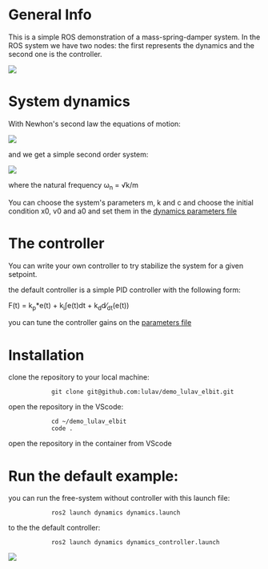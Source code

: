 # General Info

This is a simple ROS demonstration of a mass-spring-damper system.
In the ROS system we have two nodes: the first represents the dynamics and the second one is the controller.

![](https://user-images.githubusercontent.com/58637596/194471956-3d61c70f-3d68-4e00-90c7-8a64c35b29aa.png)

# System dynamics

With Newhon's second law the equations of motion:

![](https://user-images.githubusercontent.com/58637596/194473030-bce2ac10-046a-4077-a72c-df59c4bc1300.jpg)

and we get a simple second order system:

![](https://user-images.githubusercontent.com/58637596/194473493-a8976715-7299-4295-bf59-37bad417c7be.jpg)

where the natural frequency &omega;<sub>n</sub> =  <span>&#8730;</span>k/m

You can choose the system's parameters m, k and c and choose the initial condition x0, v0 and a0 and set them in the [dynamics parameters file](https://github.com/lulav/demo_lulav_elbit/blob/foxy/src/dynamics/config/params.yaml)


# The controller

You can write your own controller to try stabilize the system for a given setpoint.

the default controller is a simple PID controller with the following form:

F(t) = k<sub>p</sub>*e(t) + k<sub>i</sub><span>&#8747;</span>e(t)dt + k<sub>d</sub>d&frasl;<sub>dt</sub>(e(t))

you can tune the controller gains on the [parameters file](https://github.com/lulav/demo_lulav_elbit/blob/foxy/src/controller/config/params.yaml)


# Installation

clone the repository to your local machine:
                
                git clone git@github.com:lulav/demo_lulav_elbit.git

open the repository in the VScode:

                cd ~/demo_lulav_elbit
                code .

open the repository in the container from VScode

# Run the default example:

you can run the free-system without controller with this launch file:

                ros2 launch dynamics dynamics.launch


to the the default controller:

                ros2 launch dynamics dynamics_controller.launch


![](https://user-images.githubusercontent.com/58637596/194480849-513b2441-8c73-480e-888e-95976b35b263.gif)


